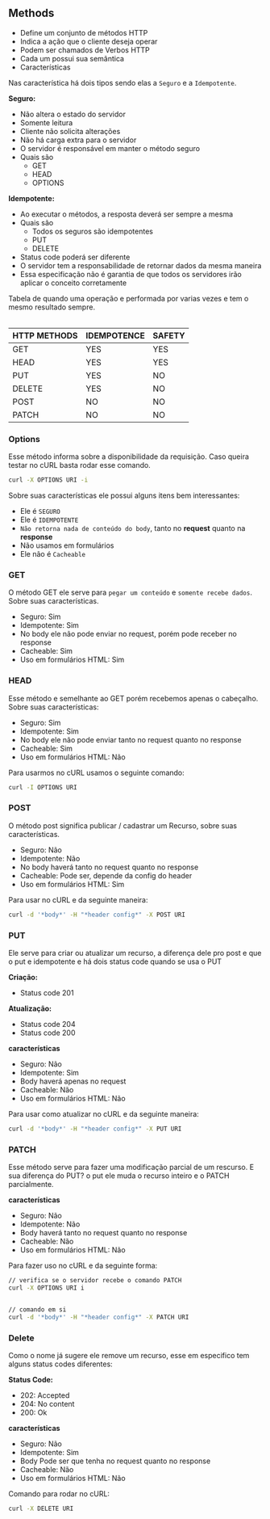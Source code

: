 ## Methods

- Define um conjunto de métodos HTTP
- Indica a ação que o cliente deseja operar
- Podem ser chamados de Verbos HTTP
- Cada um possui sua semântica
- Características

Nas característica há dois tipos sendo elas a `Seguro` e a `Idempotente`.

**Seguro:**
- Não altera o estado do servidor
- Somente leitura
- Cliente não solicita alterações
- Não há carga extra para o servidor
- O servidor é responsável em manter o método seguro
- Quais são
    - GET 
    - HEAD
    - OPTIONS

**Idempotente:**
- Ao executar o métodos, a resposta deverá ser sempre a mesma
- Quais são
    - Todos os seguros são idempotentes
    - PUT
    - DELETE
- Status code  poderá ser diferente
- O servidor tem a responsabilidade de retornar dados da mesma maneira
- Essa especificação não é garantia de que todos os servidores irão aplicar o conceito corretamente 
  

Tabela de quando uma operação e performada por varias vezes e tem o mesmo resultado sempre.  
<br>

| HTTP METHODS | IDEMPOTENCE | SAFETY |
| ------------ | ------------| -------|
| GET          | YES         | YES    |
| HEAD         | YES         | YES    |
| PUT          | YES         | NO     |
| DELETE       | YES         | NO     |
| POST         | NO          | NO     |
| PATCH        | NO          | NO     |


### Options
Esse método informa sobre a disponibilidade da requisição. Caso queira testar no cURL basta rodar esse comando.
```bash
curl -X OPTIONS URI -i
```

Sobre suas características ele possui alguns itens bem interessantes:
- Ele é `SEGURO`
- Ele é `IDEMPOTENTE`
- `Não retorna nada de conteúdo do body`, tanto no **request** quanto na **response**
- Não usamos em formulários
- Ele não é `Cacheable`


### GET
O método GET ele serve para `pegar um conteúdo` e `somente recebe dados`. Sobre suas características.

- Seguro: Sim
- Idempotente: Sim
- No body ele não pode enviar no request, porém pode receber no response
- Cacheable: Sim
- Uso em formulários HTML: Sim

### HEAD
Esse método e semelhante ao GET porém recebemos apenas o cabeçalho. Sobre suas características:

- Seguro: Sim
- Idempotente: Sim
- No body ele não pode enviar tanto no request quanto no response
- Cacheable: Sim
- Uso em formulários HTML: Não

Para usarmos no cURL usamos o seguinte comando:
```bash
curl -I OPTIONS URI
```

### POST
O método post significa publicar / cadastrar um Recurso, sobre suas características.

- Seguro: Não
- Idempotente: Não
- No body haverá tanto no request quanto no response
- Cacheable: Pode ser, depende da config do header
- Uso em formulários HTML: Sim

Para usar no cURL e da seguinte maneira:
```bash
curl -d '*body*' -H "*header config*" -X POST URI
```

### PUT
Ele serve para criar ou atualizar um recurso, a diferença dele pro post e que o put e idempotente e há dois status code quando se usa o PUT

**Criação:**  
- Status code 201

**Atualização:**
- Status code 204
- Status code 200

**características**
- Seguro: Não
- Idempotente: Sim
- Body haverá apenas no request
- Cacheable: Não
- Uso em formulários HTML: Não

Para usar como atualizar no cURL e da seguinte maneira:
```bash
curl -d '*body*' -H "*header config*" -X PUT URI
```

### PATCH
Esse método serve para fazer uma modificação parcial de um rescurso. E sua diferença do PUT? o put ele muda o recurso inteiro e o PATCH parcialmente.

**características**
- Seguro: Não
- Idempotente: Não
- Body haverá tanto no request quanto no response
- Cacheable: Não
- Uso em formulários HTML: Não

Para fazer uso no cURL e da seguinte forma:
```bash
// verifica se o servidor recebe o comando PATCH
curl -X OPTIONS URI i


// comando em si
curl -d '*body*' -H "*header config*" -X PATCH URI
```

### Delete
Como o nome já sugere ele remove um recurso, esse em especifico tem alguns status codes diferentes:

**Status Code:**
- 202: Accepted
- 204: No content
- 200: Ok

**características**
- Seguro: Não
- Idempotente: Sim
- Body Pode ser que tenha no request quanto no response
- Cacheable: Não
- Uso em formulários HTML: Não

  
Comando para rodar no cURL:
```bash
curl -X DELETE URI
```